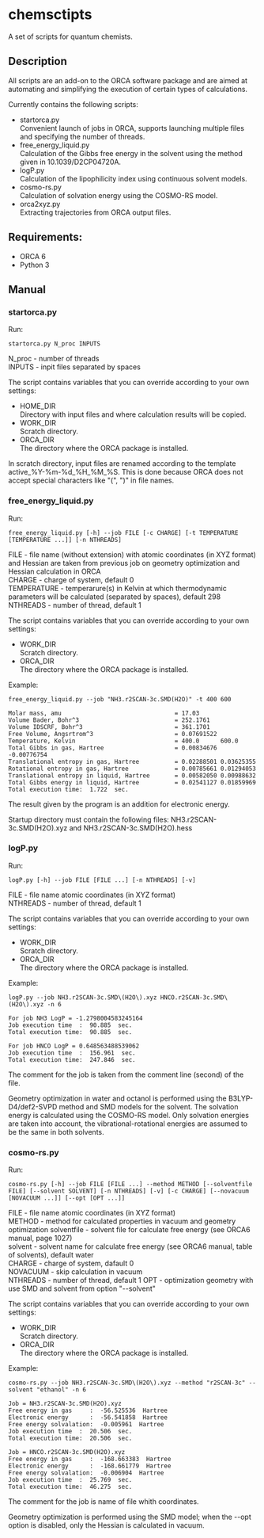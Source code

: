 # chemsctipts
A set of scripts for quantum chemists.  
## Description
All scripts are an add-on to the ORCA software package and are aimed at automating and simplifying the execution of certain types of calculations.

Currently contains the following scripts:
- startorca.py  
Convenient launch of jobs in ORCA, supports launching multiple files and specifying the number of threads.
- free_energy_liquid.py  
Calculation of the Gibbs free energy in the solvent using the method given in 10.1039/D2CP04720A.
- logP.py  
Calculation of the lipophilicity index using continuous solvent models.
- cosmo-rs.py  
Calculation of solvation energy using the COSMO-RS model.
- orca2xyz.py  
Extracting trajectories from ORCA output files.
## Requirements:
- ORCA 6
- Python 3
## Manual
### startorca.py
Run:
```
startorca.py N_proc INPUTS
```
N_proc - number of threads  
INPUTS - inpit files separated by spaces

The script contains variables that you can override according to your own settings:
- HOME_DIR  
Directory with input files and where calculation results will be copied.
- WORK_DIR  
Scratch directory.
- ORCA_DIR  
The directory where the ORCA package is installed.

In scratch directory, input files are renamed according to the template active_%Y-%m-%d_%H_%M_%S. This is done because ORCA does not accept special characters like "(", ")" in file names.

### free_energy_liquid.py
Run:
```
free_energy_liquid.py [-h] --job FILE [-c CHARGE] [-t TEMPERATURE [TEMPERATURE ...]] [-n NTHREADS]
```
FILE - file name (without extension) with atomic coordinates (in XYZ format) and Hessian are taken from previous job on geometry optimization and Hessian calculation in ORCA  
CHARGE - charge of system, default 0  
TEMPERATURE - temperarure(s) in Kelvin at which thermodynamic parameters will be calculated (separated by spaces), default 298
NTHREADS - number of thread, default 1

The script contains variables that you can override according to your own settings:
- WORK_DIR  
Scratch directory.
- ORCA_DIR  
The directory where the ORCA package is installed.

Example:
```
free_energy_liquid.py --job "NH3.r2SCAN-3c.SMD(H2O)" -t 400 600
```
```
Molar mass, amu                                = 17.03
Volume Bader, Bohr^3                           = 252.1761
Volume IDSCRF, Bohr^3                          = 361.1701
Free Volume, Angsrtrom^3                       = 0.07691522
Temperature, Kelvin                            = 400.0		600.0
Total Gibbs in gas, Hartree                    = 0.00834676	-0.00776754
Translational entropy in gas, Hartree          = 0.02288501	0.03625355
Rotational entropy in gas, Hartree             = 0.00785661	0.01294053
Translational entropy in liquid, Hartree       = 0.00582050	0.00988632	
Total Gibbs energy in liquid, Hartree          = 0.02541127	0.01859969	
Total execution time:  1.722  sec.
```
The result given by the program is an addition for electronic energy.

Startup directory must contain the following files: NH3.r2SCAN-3c.SMD(H2O).xyz and NH3.r2SCAN-3c.SMD(H2O).hess

### logP.py
Run:
```
logP.py [-h] --job FILE [FILE ...] [-n NTHREADS] [-v]
```
FILE - file name atomic coordinates (in XYZ format)  
NTHREADS - number of thread, default 1

The script contains variables that you can override according to your own settings:
- WORK_DIR  
Scratch directory.
- ORCA_DIR  
The directory where the ORCA package is installed.

Example:
```
logP.py --job NH3.r2SCAN-3c.SMD\(H2O\).xyz HNCO.r2SCAN-3c.SMD\(H2O\).xyz -n 6
```
```
For job NH3 LogP = -1.2798004583245164
Job execution time  :  90.885  sec.
Total execution time:  90.885  sec.

For job HNCO LogP = 0.648563488539062
Job execution time  :  156.961  sec.
Total execution time:  247.846  sec.
```
The comment for the job is taken from the comment line (second) of the file.

Geometry optimization in water and octanol is performed using the B3LYP-D4/def2-SVPD method and SMD models for the solvent. The solvation energy is calculated using the COSMO-RS model. Only solvation energies are taken into account, the vibrational-rotational energies are assumed to be the same in both solvents.

### cosmo-rs.py
Run:
```
cosmo-rs.py [-h] --job FILE [FILE ...] --method METHOD [--solventfile FILE] [--solvent SOLVENT] [-n NTHREADS] [-v] [-c CHARGE] [--novacuum [NOVACUUM ...]] [--opt [OPT ...]]

```
FILE - file name atomic coordinates (in XYZ format)  
METHOD - method for calculated properties in vacuum and geometry optimization 
solventfile - solvent file for calculate free energy (see ORCA6 manual, page 1027)  
solvent - solvent name for calculate free energy (see ORCA6 manual, table of solvents), default water  
CHARGE - charge of system, dafault 0  
NOVACUUM - skip calculation in vacuum  
NTHREADS - number of thread, default 1
OPT - optimization geometry with use SMD and solvent from option "--solvent"

The script contains variables that you can override according to your own settings:
- WORK_DIR  
Scratch directory.
- ORCA_DIR  
The directory where the ORCA package is installed.

Example:
```
cosmo-rs.py --job NH3.r2SCAN-3c.SMD\(H2O\).xyz --method "r2SCAN-3c" --solvent "ethanol" -n 6
```
```
Job = NH3.r2SCAN-3c.SMD(H2O).xyz
Free energy in gas     :  -56.525536  Hartree
Electronic energy      :  -56.541858  Hartree
Free energy solvalation:  -0.005961  Hartree
Job execution time  :  20.506  sec.
Total execution time:  20.506  sec.

Job = HNCO.r2SCAN-3c.SMD(H2O).xyz
Free energy in gas     :  -168.663383  Hartree
Electronic energy      :  -168.661779  Hartree
Free energy solvalation:  -0.006904  Hartree
Job execution time  :  25.769  sec.
Total execution time:  46.275  sec.
```
The comment for the job is name of file whith coordinates.

Geometry optimization is performed using the SMD model; when the --opt option is disabled, only the Hessian is calculated in vacuum.
